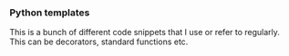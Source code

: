 ### Python templates

This is a bunch of different code snippets that I use or refer to regularly. This can be decorators, standard functions etc.
